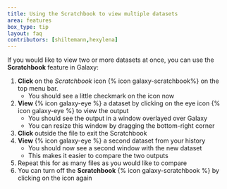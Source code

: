 ```yaml
---
title: Using the Scratchbook to view multiple datasets
area: features
box_type: tip
layout: faq
contributors: [shiltemann,hexylena]
---
```


If you would like to view two or more datasets at once, you can use the **Scratchbook** feature in Galaxy:
  1. **Click** on the *Scratchbook* icon {% icon galaxy-scratchbook%} on the top menu bar.
     - You should see a little checkmark on the icon now
  2. **View** {% icon galaxy-eye %} a dataset by clicking on the eye icon {% icon galaxy-eye %} to view the output
     - You should see the output in a window overlayed over Galaxy
     - You can resize this window by dragging the bottom-right corner
  3. **Click** outside the file to exit the Scratchbook
  4. **View** {% icon galaxy-eye %} a second dataset from your history
     - You should now see a second window with the new dataset
     - This makes it easier to compare the two outputs
  5. Repeat this for as many files as you would like to compare
  6. You can turn off the **Scratchbook** {% icon galaxy-scratchbook %} by clicking on the icon again
